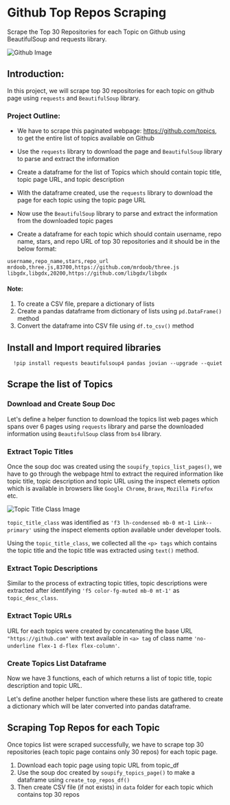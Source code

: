 # Github Top Repos Scraping
Scrape the Top 30 Repositories for each Topic on Github using BeautifulSoup and requests library.

![Github Image](https://preview.redd.it/g38817mqb1361.png?width=960&crop=smart&auto=webp&s=063b72aee824ef4f41cd58b3944b877d8a7f23e8)


## Introduction: 

In this project, we will scrape top 30 repositories for each topic on github page using `requests` and `BeautifulSoup` library.


### Project Outline:

- We have to scrape this paginated webpage: https://github.com/topics, to get the entire list of topics available on Github
- Use the `requests` library to download the page and `BeautifulSoup` library to parse and extract the information
- Create a dataframe for the list of Topics which should contain topic title, topic page URL, and topic description

- With the dataframe created, use the `requests` library to download the page for each topic using the topic page URL
- Now use the `BeautifulSoup` library to parse and extract the information from the downloaded topic pages
- Create a dataframe for each topic which should contain username, repo name, stars, and repo URL of top 30 repositories and it should be in the below format:

```
username,repo_name,stars,repo_url
mrdoob,three.js,83700,https://github.com/mrdoob/three.js
libgdx,libgdx,20200,https://github.com/libgdx/libgdx
```

#### Note:
1. To create a CSV file, prepare a dictionary of lists
2. Create a pandas dataframe from dictionary of lists using `pd.DataFrame()` method
3. Convert the dataframe into CSV file using `df.to_csv()` method



## Install and Import required libraries
      !pip install requests beautifulsoup4 pandas jovian --upgrade --quiet
      


## Scrape the list of Topics

### Download and Create Soup Doc

Let's define a helper function to download the topics list web pages which spans over 6 pages using `requests` library and parse the downloaded information using `BeautifulSoup` class from `bs4` library.


### Extract Topic Titles

Once the soup doc was created using the `soupify_topics_list_pages()`, we have to go through the webpage html to extract the required information like topic title, topic description and topic URL using the inspect elemets option which is available in browsers like `Google Chrome`, `Brave`, `Mozilla Firefox` etc.

![Topic Title Class Image](https://i.imgur.com/F8DWSTB.png)

`topic_title_class` was identified as `'f3 lh-condensed mb-0 mt-1 Link--primary'` using the inspect elements option available under developer tools.

Using the `topic_title_class`, we collected all the `<p> tags` which contains the topic title and the topic title was extracted using `text()` method.




### Extract Topic Descriptions

Similar to the process of extracting topic titles, topic descriptions were extracted after identifying `'f5 color-fg-muted mb-0 mt-1'` as `topic_desc_class`.



### Extract Topic URLs

URL for each topics were created by concatenating the base URL `"https://github.com"` with text available in `<a> tag` of class name `'no-underline flex-1 d-flex flex-column'`.


### Create Topics List Dataframe

Now we have 3 functions, each of which returns a list of topic title, topic description and topic URL. 

Let's define another helper function where these lists are gathered to create a dictionary which will be later converted into pandas dataframe.



## Scraping Top Repos for each Topic


Once topics list were scraped successfully, we have to scrape top 30 repositories (each topic page contains only 30 repos) for each topic page.

1. Download each topic page using topic URL from topic_df
2. Use the soup doc created by `soupify_topics_page()` to make a dataframe using `create_top_repos_df()`
3. Then create CSV file (if not exists) in `data` folder for each topic which contains top 30 repos



